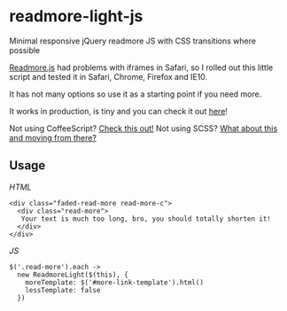 # readmore-light-js
Minimal responsive jQuery readmore JS with CSS transitions where possible

[Readmore.js](https://github.com/jedfoster/Readmore.js) had problems with iframes in Safari, so I rolled out this little script and tested it in Safari, Chrome, Firefox and IE10.

It has not many options so use it as a starting point if you need more.

It works in production, is tiny and you can check it out [here](https://www.surfcampseurope.com/en/camps/france/south-west-atlantic/dreamsea-surf-camp-france)!

Not using CoffeeScript? [Check this out!](http://js2.coffee)
Not using SCSS? [What about this and moving from there?](http://www.sassmeister.com)

## Usage
  _HTML_  
  ```
  <div class="faded-read-more read-more-c">
    <div class="read-more">
     Your text is much too long, bro, you should totally shorten it! 
    </div>
  </div>
  ```
  
  _JS_  
  ```
  $('.read-more').each ->
    new ReadmoreLight($(this), {
      moreTemplate: $('#more-link-template').html()
      lessTemplate: false
    })
  ```
  
  
